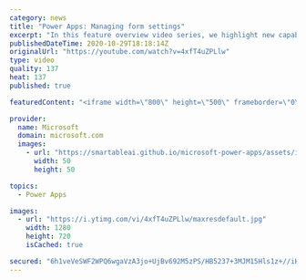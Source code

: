 ```yaml
---
category: news
title: "Power Apps: Managing form settings"
excerpt: "In this feature overview video series, we highlight new capabilities included in the latest update to Microsoft Power Apps.  Improvements to Microsoft Power Apps for managing form settings and events allow users to set various features on a form in the new modern designer.   Get the most out of Power"
publishedDateTime: 2020-10-29T18:18:14Z
originalUrl: "https://youtube.com/watch?v=4xfT4uZPLlw"
type: video
quality: 137
heat: 137
published: true

featuredContent: "<iframe width=\"800\" height=\"500\" frameborder=\"0\" src=\"https://www.youtube.com/embed/4xfT4uZPLlw\" allow=\"accelerometer; autoplay; encrypted-media; gyroscope; picture-in-picture\" allowfullscreen></iframe>"

provider:
  name: Microsoft
  domain: microsoft.com
  images:
    - url: "https://smartableai.github.io/microsoft-power-apps/assets/images/organizations/microsoft.com-50x50.jpg"
      width: 50
      height: 50

topics:
  - Power Apps

images:
  - url: "https://i.ytimg.com/vi/4xfT4uZPLlw/maxresdefault.jpg"
    width: 1280
    height: 720
    isCached: true

secured: "6h1veVeSWF2WPQ6wgaVzA3jo+UjBv692M5zPS/HB5237+3MJM15Hls1z+//iKiIjFdCjKE/lSL2ybjTevV91gcl7VnLMr1ofoYABSS5BwY3N3RAheg1nsKhYUycWgVA2X/qqgHjVmRL9eyfmi6wey3gsLKseD/xw1YtW/ML0nVUmc1GL6DNecL1Ez3EPoVQXGvDxbQlIw3hUsblx7WGuaPEnQhrRVJo6ySaL8NbXITHCY4sQdnSxYApr3U6fAUfchL8CSBy+qYu8XNQFES/ZbwGttJpoF4+aUcQZObyXi9Aqqcm5eVSKju+jewtWs7Sfa0rCwhyiAr/sKdTGMYpcLKvm+hJBvZfjms9TMvpJVOZCvUe2mEVM4L2UrqcvtWEyVB8VwDyi9CO92lsnhgBwxlU0Bb+c8igcf9RPUGeO7LHT2jQ7eICjZRcgs6DoJ12Q;Q79R6SqicyCesiTCWC2H1Q=="
---
```


